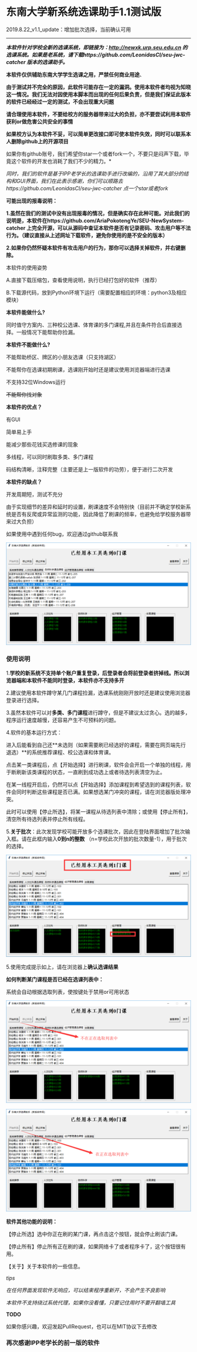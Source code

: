 # ****东南大学新系统选课助手1.1测试版****

2019.8.22_v1.1_update：增加批次选择，当前确认可用

---

***本软件针对学校全新的选课系统，即链接为：http://newxk.urp.seu.edu.cn 的选课系统。如果是老系统，请下载https://github.com/LeonidasCl/seu-jwc-catcher 版本的选课助手。***

**本软件仅供辅助东南大学学生选课之用，严禁任何商业用途**、

**由于测试并不完全的原因，此软件可能存在一定的漏洞。使用本软件者均视为知晓这一情况。我们无法对因使用本脚本而出现的任何后果负责，但是我们保证此版本的软件已经经过一定的测试，不会出现重大问题**

**请合理使用本软件，不要给校方的服务器带来过大的负担，亦不要尝试利用本软件获利or做危害公共安全的事情**

**如果校方认为本软件不妥，可以简单更改接口即可使本软件失效，同时可以联系本人删除github上的开源项目**

如果你有github账号，我们希望你star一个或者fork一个，不要只是闷声下载，毕竟这个软件的开发也消耗了我们不少的精力。*

*同时，我们的软件是基于IPP老学长的选课助手进行改编的，沿用了其大部分的结构和GUI界面，我们在此表示感谢，你们可以顺路去https://github.com/LeonidasCl/seu-jwc-catcher 点一个star或者fork*



**可能出现的报毒说明：**

**1.虽然在我们的测试中没有出现报毒的情况，但是确实存在此种可能。对此我们的说明是，本软件在https://github.com/AriaPokotengYe/SEU-NewSystem-catcher 上完全开源，可以从源码中查证本软件是否有记录密码、攻击用户等不法行为。（建议直接从上述网址下载软件，避免你使用的是不安全的版本）**

**2.如果你仍然怀疑本软件有攻击用户的行为，那你可以选择关掉软件，并右键删除。**



本软件的使用姿势

A.直接下载压缩包，查看使用说明，执行已经打包好的软件（推荐）

B.下载源代码，放到Python环境下运行（需要配置相应的环境：python3及相应模块）



**本软件能做什么?**

同时值守方案内、三种校公选课、体育课的多门课程,并且在条件符合后直接选择。一般情况下能帮助你捡漏。

**本软件不能做什么?**

不能帮助桥区、牌区的小朋友选课（只支持湖区）

不能帮你在选课初期刷课，选课刚开始时还是建议使用浏览器端进行选课

不支持32位Windows运行

~~不能帮你找对象~~



**本软件的优点？**

有GUI

简单易上手

能减少那些花钱买选修课的现象

多线程，可以同时刷取多类、多门课程

码结构清晰，注释完整（主要还是上一版软件的功劳），便于进行二次开发



**本软件的缺点？**

开发周期短，测试不充分

由于实现细节的差异和延时的设置，刷课速度不会特别快（目前并不确定学校新系统是否有反爬或异常监测的功能，因此降低了刷课的频率，也避免给学校服务器带来过大负担）

如果使用中遇到任何bug，欢迎通过github联系我



![](https://github.com/AriaPokotengYe/SEU-NewSystem-catcher/raw/master/img/1.png)




### 使用说明

1.**学校的新系统不支持单个账户重复登录，后登录者会将前登录者挤掉线。所以浏览器端和本软件不能同时登录，本软件亦不支持多开**

2.建议使用本软件蹲守某几门课程捡漏，选课系统刚刚开放时还是建议使用浏览器登录进行选择。

3.虽然本软件可以对**多类、多门课程**进行蹲守，但是不建议太过贪心。选的越多，程序运行速度越慢，还容易产生不可预料的问题。

4.软件的基本运行方式：

进入后能看到自己还**未选则（如果需要刷已经选好的课程，需要在网页端先行退选）**的系统推荐课程、校公选课和体育课。

点击某一类课程后，点【开始选择】进行刷课，软件会会开启一个单独的线程，用于断刷新该类课程的状态，一直刷到成功选上或者待选列表清空为止。

在某一线程开启后，仍然可以点【开始选择】添加课程到希望选到的课程列表，软件会同时判断这些课程是否已满。如果想选某门冲突的课程，请在浏览器版处理冲突。

此时可以使用【停止所选】，将某一课程从待选列表中清除；或使用【停止所有】，清空所有待选列表并停止所有线程。

5.**关于批次**：此次发现学校可能开放多个选课批次，因此在登陆界面增加了批次输入框。请在此框内输入**0到n的整数** （n=学校此次开放的批次数量-1），用于批次的选择。 



![](https://github.com/AriaPokotengYe/SEU-NewSystem-catcher/raw/master/img/2.png)

5.使用完成提示如上，请在浏览器上**确认选课结果**



**如何判断某门课程是否已经在选课列表中：**

系统会自动根据选取列表，使按键处于禁用or可用状态

![1537451684847](https://github.com/AriaPokotengYe/SEU-NewSystem-catcher/raw/master/img/3.png)

![1537451745906](https://github.com/AriaPokotengYe/SEU-NewSystem-catcher/raw/master/img/4.png)



**软件其他功能的说明：**

【停止所选】选中你正在刷的某门课，再点击这个按钮，就会停止刷该门课。

【停止所有】停止所有正在刷的课，如果网络卡了或者程序卡了，这个按钮很有用。

【关于】关于本软件的一些信息。

*tips*

*在任何界面发现软件无响应，可以结束程序重新开，不会产生不良影响*

*本软件不支持绕过系统代理，如果你没看懂，只要记住用时不要开翻墙工具*

**TODO**

如果你感兴趣，欢迎发起PullRequest，也可以在MIT协议下去修改

### **再次感谢IPP老学长的前一版的软件**
